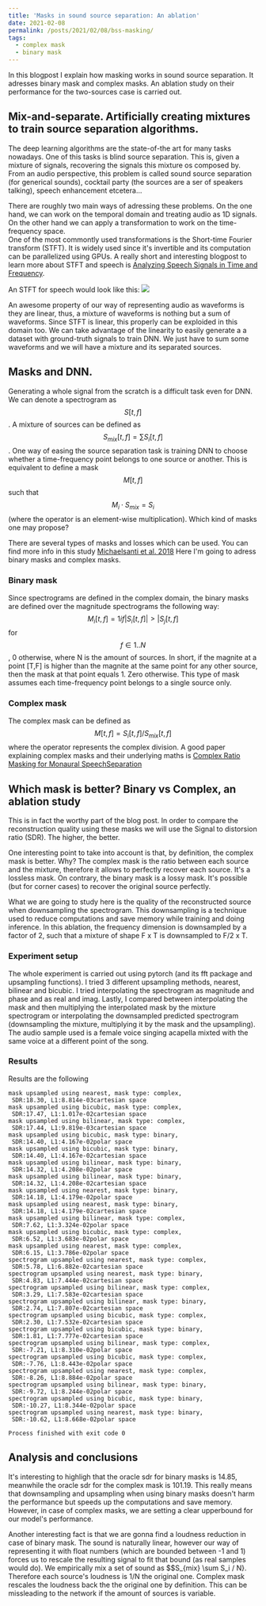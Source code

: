 ```yaml
---
title: 'Masks in sound source separation: An ablation'
date: 2021-02-08
permalink: /posts/2021/02/08/bss-masking/
tags:
  - complex mask
  - binary mask
---
```

In this blogpost I explain how masking works in sound source separation. It adresses binary mask and complex masks. 
An ablation study on their performance for the two-sources case is carried out.  

## Mix-and-separate. Artificially creating mixtures to train source separation algorithms.  
The deep learning algorithms are the state-of-the art for many tasks nowadays. One of this tasks is blind source separation. This is, given a mixture of signals, recovering 
the signals this mixture os composed by. From an audio perspective, this problem is called sound source separation (for generical sounds), cocktail party (the sources are
a ser of speakers talking), speech enhancement etcetera...

There are roughly two main ways of adressing these problems. On the one hand, we can work on the temporal domain and treating audio as 1D signals. On the other hand we can 
apply a transformation to work on the time-frequency space.  
One of the most commontly used transformations is the Short-time Fourier transform (STFT). It is widely used since it's invertible and its computation can be parallelized using GPUs.
A really short and interesting blogpost to learn more about STFT and speech is [Analyzing Speech Signals in Time and Frequency](https://bastibe.de/2019-09-20-analyzing-speech-signals-in-time-and-frequency.html).

An STFT for speech would look like this:
![](https://bastibe.de/static/2019-09/stft.png)

An awesome property of our way of representing audio as waveforms is they are linear, thus, a mixture of waveforms is nothing but a sum of waveforms. Since STFT is linear,
this properly can be exploided in this domain too. We can take advantage of the linearity to easily generate a a dataset with ground-truth signals to train DNN. We just have to sum some waveforms
and we will have a mixture and its separated sources.  

## Masks and DNN.  
Generating a whole signal from the scratch is a difficult task even for DNN. We can denote a spectrogram as $$S[t,f]$$. A mixture of sources can be defined as
$$S_{mix}[t,f]=\sum S_i[t,f]$$. One way of easing the source separation task is training
DNN to choose whether a time-frequency point belongs to one source or another. This is equivalent to define a mask $$M[t,f]$$ such that $$M_i \cdot S_{mix} = S_i$$ (where the operator is
an element-wise multiplication). Which kind of masks one may propose?  

There are several types of masks and losses which can be used. You can find more info in this study [Michaelsanti et al. 2018](https://arxiv.org/pdf/1811.06234.pdf)
Here I'm going to adress binary masks and complex masks.  
### Binary mask  
Since spectrograms are defined in the complex domain, the binary masks are defined over the magnitude spectrograms the following way:  
$$M_i[t,f] =1 if |S_i[t,f]|>|S_j[t,f]$$ for $$f \in 1..N$$, 0 otherwise, where N is the amount of sources. In short, if the magnite at a point [T,F] is higher than the magnite at the same point for any other source, then the mask at that point equals 1. Zero otherwise. 
This type of mask assumes each time-frequency point belongs to a single source only.  
### Complex mask  
The complex mask can be defined as $$M[t,f] = S_i[t,f]/S_{mix}[t,f]$$ where the operator represents the complex division. 
A good paper explaining complex masks and their underlying maths is [Complex Ratio Masking for Monaural SpeechSeparation](http://homes.sice.indiana.edu/williads/publication_files/williamsonetal.cRM.2016.pdf)

## Which mask is better? Binary vs Complex, an ablation study  
This is in fact the worthy part of the blog post. In order to compare the reconstruction quality using these masks we will use  the Signal to distorsion ratio (SDR). The higher, the better.  

One interesting point to take into account is that, by definition, the complex mask is better. Why? The complex mask is the ratio between each source and the mixture, therefore it allows to perfectly recover each source. It's a lossless mask. On contrary, the binary mask is a lossy mask. It's possible (but for corner cases) to recover the original source perfectly.  

What we are going to study here is the quality of the reconstructed source when downsampling the spectrogram. This downsampling is a technique used to reduce computations and save memory while training and doing inference. In this ablation, the frequency dimension is downsampled by a factor of 2, such that a mixture of shape F x T is downsampled to F/2 x T.  
### Experiment setup  
The whole experiment is carried out using pytorch (and its fft package and upsampling functions). I tried 3 different upsampling methods, nearest, bilinear and bicubic. I tried interpolating the spectrogram as magnitude and phase and as real and imag. Lastly, I compared between interpolating the mask and then multiplying the interpolated mask by the mixture spectrogram or interpolating the downsampled  predicted spectrogram (downsampling the mixture, multiplying it by the mask and the upsampling).  The audio sample used is a female voice singing acapella mixted with the same voice at a different point of the song. 
### Results
Results are the following
```
mask upsampled using nearest, mask type: complex,
 SDR:18.30, L1:8.814e-03cartesian space
mask upsampled using bicubic, mask type: complex,
 SDR:17.47, L1:1.017e-02cartesian space
mask upsampled using bilinear, mask type: complex,
 SDR:17.44, L1:9.819e-03cartesian space
mask upsampled using bicubic, mask type: binary,
 SDR:14.40, L1:4.167e-02polar space
mask upsampled using bicubic, mask type: binary,
 SDR:14.40, L1:4.167e-02cartesian space
mask upsampled using bilinear, mask type: binary,
 SDR:14.32, L1:4.208e-02polar space
mask upsampled using bilinear, mask type: binary,
 SDR:14.32, L1:4.208e-02cartesian space
mask upsampled using nearest, mask type: binary,
 SDR:14.18, L1:4.179e-02polar space
mask upsampled using nearest, mask type: binary,
 SDR:14.18, L1:4.179e-02cartesian space
mask upsampled using bilinear, mask type: complex,
 SDR:7.62, L1:3.324e-02polar space
mask upsampled using bicubic, mask type: complex,
 SDR:6.52, L1:3.683e-02polar space
mask upsampled using nearest, mask type: complex,
 SDR:6.15, L1:3.786e-02polar space
spectrogram upsampled using nearest, mask type: complex,
 SDR:5.78, L1:6.882e-02cartesian space
spectrogram upsampled using nearest, mask type: binary,
 SDR:4.83, L1:7.444e-02cartesian space
spectrogram upsampled using bilinear, mask type: complex,
 SDR:3.29, L1:7.583e-02cartesian space
spectrogram upsampled using bilinear, mask type: binary,
 SDR:2.74, L1:7.807e-02cartesian space
spectrogram upsampled using bicubic, mask type: complex,
 SDR:2.30, L1:7.532e-02cartesian space
spectrogram upsampled using bicubic, mask type: binary,
 SDR:1.81, L1:7.777e-02cartesian space
spectrogram upsampled using bilinear, mask type: complex,
 SDR:-7.21, L1:8.310e-02polar space
spectrogram upsampled using bicubic, mask type: complex,
 SDR:-7.76, L1:8.443e-02polar space
spectrogram upsampled using nearest, mask type: complex,
 SDR:-8.26, L1:8.884e-02polar space
spectrogram upsampled using bilinear, mask type: binary,
 SDR:-9.72, L1:8.244e-02polar space
spectrogram upsampled using bicubic, mask type: binary,
 SDR:-10.27, L1:8.344e-02polar space
spectrogram upsampled using nearest, mask type: binary,
 SDR:-10.62, L1:8.668e-02polar space

Process finished with exit code 0

```
## Analysis and conclusions  
It's interesting to highligh that the oracle sdr for binary masks is 14.85, meanwhile the oracle sdr for the complex mask is 101.19.
This really means that downsampling and upsampling when using binary masks doesn't harm the performance but speeds up the computations and save memory. However, in case of complex masks, we are setting a clear upperbound for our model's performance.  

Another interesting fact is that we are gonna find a loudness reduction in case of binary mask. The sound is naturally linear, however our way of representing it with float numbers (which are bounded between -1 and 1) forces us to rescale the resulting signal to fit that bound (as real samples would do). We empirically mix a set of sound as $$S_{mix} \sum S_i / N}. Therefore each source's loudness is 1/N the original one. Complex mask rescales the loudness back the the original one by definition. This can be missleading to the network if the amount of sources is variable. 
